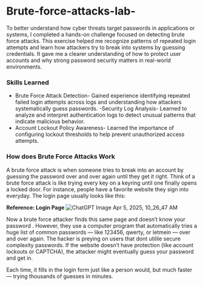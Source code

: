# Brute-force-attacks-lab-

To better understand how cyber threats target passwords in applications or systems, I completed a hands-on challenge focused on detecting brute force attacks. This exercise helped me recognize patterns of repeated login attempts and learn how attackers try to break into systems by guessing credentials. It gave me a clearer understanding of how to protect user accounts and why strong password security matters in real-world environments.

### Skills Learned 
- Brute Force Attack Detection- Gained experience identifying repeated failed login attempts across logs and understanding how attackers systematically guess passwords.
-Security Log Analysis- Learned to analyze and interpret authentication logs to detect unusual patterns that indicate malicious behavior.
- Account Lockout Policy Awareness- Learned the importance of configuring lockout thresholds to help prevent unauthorized access attempts.


### How does Brute Force Attacks Work
A brute force attack is when someone tries to break into an account by guessing the password over and over again until they get it right. Think of a brute force attack is like trying every key on a keyring until one finally opens a locked door.
For instance, people have a favorite website they sign into everyday. The login page usually looks like this:

**Reference: Login Page**
![ChatGPT Image Apr 5, 2025, 10_26_47 AM](https://github.com/user-attachments/assets/d18de5b6-c96f-45b1-b1e3-82cbbdf1cb41)

Now a brute force attacker finds this same page and doesn’t know your password . However, they use a computer program that automatically tries a huge list of common passwords — like 123456, qwerty, or letmein — over and over again.
The hacker is preying on users that dont utilile secure complexity passwords. 
If the website doesn’t have protection (like account lockouts or CAPTCHA), the attacker might eventually guess your password and get in.



Each time, it fills in the login form just like a person would, but much faster — trying thousands of guesses in minutes.
